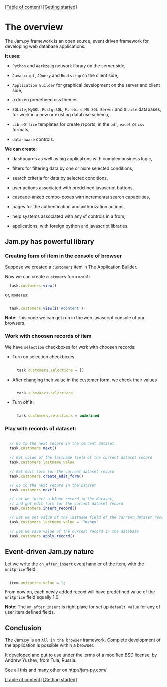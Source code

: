 [[Table of content]](index.md) [[Getting started]](getting_started.md)

# The overview

The Jam.py framework is an open source, event driven framework for developing 
web database applications. 

**It uses**:

* `Python` and `Werkzeug` network library on the server side,

* `Javascript`, `JQuery` and `Bootstrap` on the client side,
  
* `Application Builder` for graphical development on the server and client side,
  
* a dozen predefined css themes,

* `SQLite`, `MySQL`, `PostgrSQL`, `Firebird`, `MS SQL Server` and `Oracle` databases,
  for work in a new or existing database schema,

* `LibreOffice` templates for create reports, in the `pdf`, `excel` or `csv` formats,

* `data-aware` controls.

**We can create**:

* dashboards as well as big applications with complex business logic,

* filters for filtering data by one or more selected conditions,

* search criteria for data by selected conditions, 

* user actions associated with predefined javascript buttons,

* cascade-linked combo-boxes with incremental search capabilities,
  
* pages for the authentication and authorization actions,

* help systems associated with any of controls in a from,

* applications, with foreign python and javascript libraries.

## Jam.py has powerful library

### Creating form of item in the console of browser

Suppose we created a `customers` item in The Application Builder.

Now we can create `customers` form `modal`:

```javascript
  task.customers.view()
```

or, `modeles`:

```javascript

  task.customers.view($('#content'))
```

**Note**: This code we can get run in the web javascript console of our browsers.

### Work with choosen records of item

We have `selection` checkboxes for work with choosen records:

* Turn on selection checkboxes:
  
  ```javascript 
  
    task.customers.selections = []
  ```

* After changing their value in the customer form, we check their values

  ```javascript
  
    task.customers.selections
  ```

* Turn off it:
  
  ```javascript
  
    task.customers.selections = undefined
  ```

### Play with records of dataset:

```javascript
  
  // Go to the next record in the current dataset
  task.customers.next()
  
  // Get value of the lastname field of the current dataset record
  task.customers.lastname.value
  
  // Get edit form for the current dataset record
  task.customers.create_edit_form()
  
  // Go to the next record in the dataset
  task.customers.next()
  
  // Let we insert a blanc record in the dataset, 
  // and get edit form for the current dataset record
  task.customers.insert_record()
  
  // Let we set value of the lastname field of the current dataset record
  task.customers.lastname.value = 'Yushev'
  
  // Let we save value of the current record in the database
  task.customers.apply_record()
```

## Event-driven Jam.py nature  

Let we write the `on_after_insert` event handler of the item, with the `unitprice` field:
  
```javascript
  
  item.unitprice.value = 1;
```  
    
From now on, each newly added record will have predefined value of the `unitprice` field equally 1.0.

**Note**: The `on_after_insert` is right place for set up `default value` for any of user item defined fields.


## Conclusion

The Jam.py is an `All in the browser` framework. Complete development of the application is possible within a browser.

It developed and put to use under the terms of a modified BSD license, by Andrew Yushev, from Tula, Russia.

See all this and many other on http://jam-py.com/.

[[Table of content]](index.md) [[Getting started]](getting_started.md)